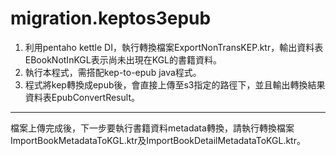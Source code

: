 migration.keptos3epub
=======================

1. 利用pentaho kettle DI，執行轉換檔案ExportNonTransKEP.ktr，輸出資料表EBookNotInKGL表示尚未出現在KGL的書籍資料。
2. 執行本程式，需搭配kep-to-epub java程式。
3. 程式將kep轉換成epub後，會直接上傳至s3指定的路徑下，並且輸出轉換結果資料表EpubConvertResult。

---
檔案上傳完成後，下一步要執行書籍資料metadata轉換，請執行轉換檔案ImportBookMetadataToKGL.ktr及ImportBookDetailMetadataToKGL.ktr。
